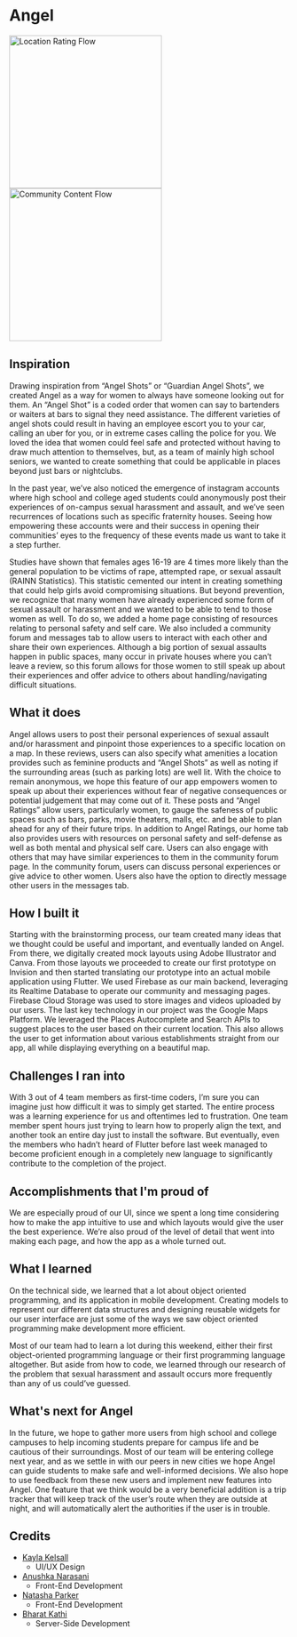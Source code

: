 # Angel

<img src="https://challengepost-s3-challengepost.netdna-ssl.com/photos/production/software_photos/001/377/415/datas/original.png"
     alt="Location Rating Flow"
     height=275 />
<img src="https://challengepost-s3-challengepost.netdna-ssl.com/photos/production/software_photos/001/377/454/datas/original.png"
     alt="Community Content Flow"
     height=275 />

## Inspiration

Drawing inspiration from “Angel Shots” or “Guardian Angel Shots”, we created Angel as a way for women to always have someone looking out for them. An “Angel Shot” is a coded order that women can say to bartenders or waiters at bars to signal they need assistance. The different varieties of angel shots could result in having an employee escort you to your car, calling an uber for you, or in extreme cases calling the police for you. We loved the idea that women could feel safe and protected without having to draw much attention to themselves, but, as a team of mainly high school seniors, we wanted to create something that could be applicable in places beyond just bars or nightclubs. 

In the past year, we’ve also noticed the emergence of instagram accounts where high school and college aged students could anonymously post their experiences of on-campus sexual harassment and assault, and we’ve seen recurrences of locations such as specific fraternity houses. Seeing how empowering these accounts were and their success in opening their communities’ eyes to the frequency of these events made us want to take it a step further.

Studies have shown that females ages 16-19 are 4 times more likely than the general population to be victims of rape, attempted rape, or sexual assault (RAINN Statistics). This statistic cemented our intent in creating something that could help girls avoid compromising situations. But beyond prevention, we recognize that many women have already experienced some form of sexual assault or harassment and we wanted to be able to tend to those women as well. To do so, we added a home page consisting of resources relating to personal safety and self care. We also included a community forum and messages tab to allow users to interact with each other and share their own experiences. Although a big portion of sexual assaults happen in public spaces, many occur in private houses where you can’t leave a review, so this forum allows for those women to still speak up about their experiences and offer advice to others about handling/navigating difficult situations.

## What it does

Angel allows users to post their personal experiences of sexual assault and/or harassment and pinpoint those experiences to a specific location on a map. In these reviews, users can also specify what amenities a location provides such as feminine products and “Angel Shots” as well as noting if the surrounding areas (such as parking lots) are well lit. With the choice to remain anonymous, we hope this feature of our app empowers women to speak up about their experiences without fear of negative consequences or potential judgement that may come out of it. These posts and “Angel Ratings” allow users, particularly women, to gauge the safeness of public spaces such as bars, parks, movie theaters, malls, etc. and be able to plan ahead for any of their future trips. In addition to Angel Ratings, our home tab also provides users with resources on personal safety and self-defense as well as both mental and physical self care. Users can also engage with others that may have similar experiences to them in the community forum page. In the community forum, users can discuss personal experiences or give advice to other women. Users also have the option to directly message other users in the messages tab.

## How I built it

Starting with the brainstorming process, our team created many ideas that we thought could be useful and important, and eventually landed on Angel. From there, we digitally created mock layouts using Adobe Illustrator and Canva. From those layouts we proceeded to create our first prototype on Invision and then started translating our prototype into an actual mobile application using Flutter. We used Firebase as our main backend, leveraging its Realtime Database to operate our community and messaging pages. Firebase Cloud Storage was used to store images and videos uploaded by our users. The last key technology in our project was the Google Maps Platform. We leveraged the Places Autocomplete and Search APIs to suggest places to the user based on their current location. This also allows the user to get information about various establishments straight from our app, all while displaying everything on a beautiful map.

## Challenges I ran into

With 3 out of 4 team members as first-time coders, I’m sure you can imagine just how difficult it was to simply get started. The entire process was a learning experience for us and oftentimes led to frustration. One team member spent hours just trying to learn how to properly align the text, and another took an entire day just to install the software. But eventually, even the members who hadn’t heard of Flutter before last week managed to become proficient enough in a completely new language to significantly contribute to the completion of the project.


## Accomplishments that I'm proud of

We are especially proud of our UI, since we spent a long time considering how to make the app intuitive to use and which layouts would give the user the best experience. We’re also proud of the level of detail that went into making each page, and how the app as a whole turned out.

## What I learned

On the technical side, we learned that a lot about object oriented programming, and its application in mobile development. Creating models to represent our different data structures and designing reusable widgets for our user interface are just some of the ways we saw object oriented programming make development more efficient.

Most of our team had to learn a lot during this weekend, either their first object-oriented programming language or their first programming language altogether. But aside from how to code, we learned through our research of the problem that sexual harassment and assault occurs more frequently than any of us could’ve guessed.

## What's next for Angel

In the future, we hope to gather more users from high school and college campuses to help incoming students prepare for campus life and be cautious of their surroundings. Most of our team will be entering college next year, and as we settle in with our peers in new cities we hope Angel can guide students to make safe and well-informed decisions. We also hope to use feedback from these new users and implement new features into Angel. One feature that we think would be a very beneficial addition is a trip tracker that will keep track of the user’s route when they are outside at night, and will automatically alert the authorities if the user is in trouble.

## Credits
- [Kayla Kelsall](https://github.com/kaylakelsall)
  - UI/UX Design
- [Anushka Narasani](https://github.com/notanushka)
  - Front-End Development
 - [Natasha Parker](https://github.com/natasha0)
    - Front-End Development
- [Bharat Kathi](https://github.com/bk1031)
  - Server-Side Development
